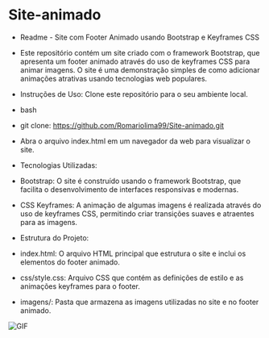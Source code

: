 # Site-animado

- Readme - Site com Footer Animado usando Bootstrap e Keyframes CSS

- Este repositório contém um site criado com o framework Bootstrap, que apresenta um footer animado através do uso de keyframes CSS para animar imagens. O site é uma demonstração simples de como adicionar animações atrativas usando tecnologias web populares.

- Instruções de Uso:
Clone este repositório para o seu ambiente local.

- bash

- git clone: https://github.com/Romariolima99/Site-animado.git

- Abra o arquivo index.html em um navegador da web para visualizar o site.

- Tecnologias Utilizadas:
- Bootstrap: O site é construído usando o framework Bootstrap, que facilita o desenvolvimento de interfaces responsivas e modernas.

- CSS Keyframes: A animação de algumas imagens é realizada através do uso de keyframes CSS, permitindo criar transições suaves e atraentes para as imagens.

- Estrutura do Projeto:
- index.html: O arquivo HTML principal que estrutura o site e inclui os elementos do footer animado.

- css/style.css: Arquivo CSS que contém as definições de estilo e as animações keyframes para o footer.
- imagens/: Pasta que armazena as imagens utilizadas no site e no footer animado.



<img src="https://i.imgur.com/jLTbvbM.gif" alt="GIF" data-canonical-src="https://i.imgur.com/jLTbvbM.gif" style="max-width: 50%;">
